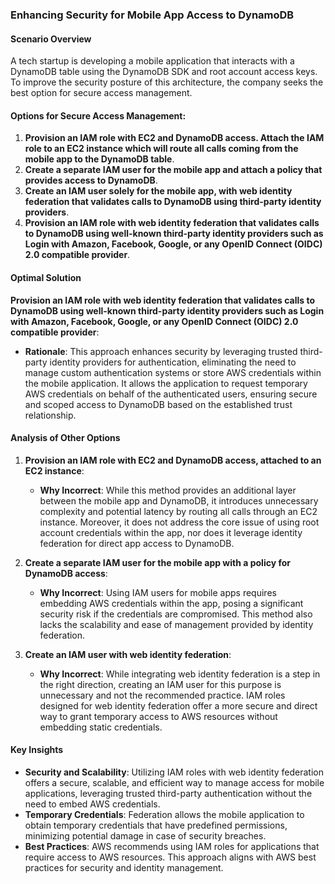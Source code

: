 ### Enhancing Security for Mobile App Access to DynamoDB

#### Scenario Overview

A tech startup is developing a mobile application that interacts with a DynamoDB table using the DynamoDB SDK and root account access keys. To improve the security posture of this architecture, the company seeks the best option for secure access management.

#### Options for Secure Access Management:

1. **Provision an IAM role with EC2 and DynamoDB access. Attach the IAM role to an EC2 instance which will route all calls coming from the mobile app to the DynamoDB table**.
2. **Create a separate IAM user for the mobile app and attach a policy that provides access to DynamoDB**.
3. **Create an IAM user solely for the mobile app, with web identity federation that validates calls to DynamoDB using third-party identity providers**.
4. **Provision an IAM role with web identity federation that validates calls to DynamoDB using well-known third-party identity providers such as Login with Amazon, Facebook, Google, or any OpenID Connect (OIDC) 2.0 compatible provider**.

#### Optimal Solution

**Provision an IAM role with web identity federation that validates calls to DynamoDB using well-known third-party identity providers such as Login with Amazon, Facebook, Google, or any OpenID Connect (OIDC) 2.0 compatible provider**:

- **Rationale**: This approach enhances security by leveraging trusted third-party identity providers for authentication, eliminating the need to manage custom authentication systems or store AWS credentials within the mobile application. It allows the application to request temporary AWS credentials on behalf of the authenticated users, ensuring secure and scoped access to DynamoDB based on the established trust relationship.

#### Analysis of Other Options

1. **Provision an IAM role with EC2 and DynamoDB access, attached to an EC2 instance**:
    
    - **Why Incorrect**: While this method provides an additional layer between the mobile app and DynamoDB, it introduces unnecessary complexity and potential latency by routing all calls through an EC2 instance. Moreover, it does not address the core issue of using root account credentials within the app, nor does it leverage identity federation for direct app access to DynamoDB.
2. **Create a separate IAM user for the mobile app with a policy for DynamoDB access**:
    
    - **Why Incorrect**: Using IAM users for mobile apps requires embedding AWS credentials within the app, posing a significant security risk if the credentials are compromised. This method also lacks the scalability and ease of management provided by identity federation.
3. **Create an IAM user with web identity federation**:
    
    - **Why Incorrect**: While integrating web identity federation is a step in the right direction, creating an IAM user for this purpose is unnecessary and not the recommended practice. IAM roles designed for web identity federation offer a more secure and direct way to grant temporary access to AWS resources without embedding static credentials.

#### Key Insights

- **Security and Scalability**: Utilizing IAM roles with web identity federation offers a secure, scalable, and efficient way to manage access for mobile applications, leveraging trusted third-party authentication without the need to embed AWS credentials.
- **Temporary Credentials**: Federation allows the mobile application to obtain temporary credentials that have predefined permissions, minimizing potential damage in case of security breaches.
- **Best Practices**: AWS recommends using IAM roles for applications that require access to AWS resources. This approach aligns with AWS best practices for security and identity management.